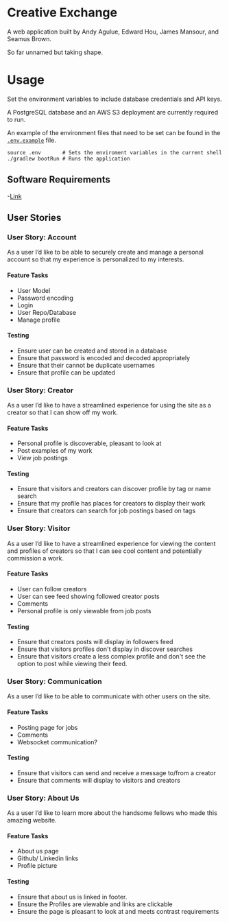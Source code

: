 # Creative Exchange

A web application built by Andy Agulue, Edward Hou, James Mansour, and Seamus Brown.

So far unnamed but taking shape.

# Usage

Set the environment variables to include database credentials and API keys.

A PostgreSQL database and an AWS S3 deployment are currently required to run.

An example of the environment files that need to be set can be found in the [`.env.example`](.env.example) file.

```
source .env       # Sets the enviroment variables in the current shell
./gradlew bootRun # Runs the application
```

## Software Requirements

-[Link](docs/requirements.md)

## User Stories

### User Story: Account

As a user I’d like to be able to securely create and manage a personal account so that my experience is personalized to my interests.

#### Feature Tasks

- User Model
- Password encoding
- Login
- User Repo/Database
- Manage profile

#### Testing

- Ensure user can be created and stored in a database
- Ensure that password is encoded and decoded appropriately
- Ensure that their cannot be duplicate usernames
- Ensure that profile can be updated

### User Story: Creator

As a user I’d like to have a streamlined experience for using the site as a creator so that I can show off my work.

#### Feature Tasks

- Personal profile is discoverable, pleasant to look at
- Post examples of my work
- View job postings

#### Testing

- Ensure that visitors and creators can discover profile by tag or name search
- Ensure that my profile has places for creators to display their work
- Ensure that creators can search for job postings based on tags

### User Story: Visitor

As a user I’d like to have a streamlined experience for viewing the content and profiles of creators so that I can see cool content and potentially commission a work.

#### Feature Tasks

- User can follow creators
- User can see feed showing followed creator posts
- Comments
- Personal profile is only viewable from job posts

#### Testing

- Ensure that creators posts will display in followers feed
- Ensure that visitors profiles don't display in discover searches
- Ensure that visitors create a less complex profile and don't see the option to post while viewing their feed.

### User Story: Communication

As a user I’d like to be able to communicate with other users on the site.

#### Feature Tasks

- Posting page for jobs
- Comments
- Websocket communication?

#### Testing

- Ensure that visitors can send and receive a message to/from a creator
- Ensure that comments will display to visitors and creators

### User Story: About Us

As a user I’d like to learn more about the handsome fellows who made this amazing website.

#### Feature Tasks

- About us page
- Github/ Linkedin links
- Profile picture

#### Testing

- Ensure that about us is linked in footer.
- Ensure the Profiles are viewable and links are clickable
- Ensure the page is pleasant to look at and meets contrast requirements

